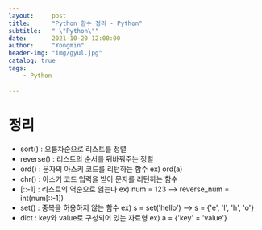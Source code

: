 ```yaml
---
layout:     post
title:      "Python 함수 정리 - Python"
subtitle:   " \"Python\""
date:       2021-10-20 12:00:00
author:     "Yongmin"
header-img: "img/gyul.jpg"
catalog: true
tags:
    - Python
  
---
```


# 정리
- sort() : 오름차순으로 리스트를 정렬
- reverse() : 리스트의 순서를 뒤바꿔주는 정렬
- ord() : 문자의 아스키 코드를 리턴하는 함수 ex) ord(a)
- chr() : 아스키 코드 입력을 받아 문자를 리턴하는 함수
- [::-1] : 리스트의 역순으로 읽는다 ex) num = 123 --> reverse_num = int(num[::-1])
- set() : 중복을 허용하지 않는 함수 ex) s = set('hello') --> s = {'e', 'l', 'h', 'o'}
- dict : key와 value로 구성되어 있는 자료형 ex) a = {'key' = 'value'}



